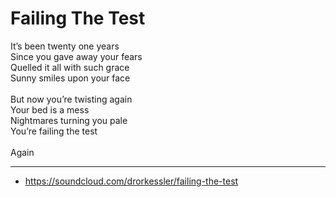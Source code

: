 # Failing The Test

It’s been twenty one years\
Since you gave away your fears\
Quelled it all with such grace\
Sunny smiles upon your face\
\
But now you’re twisting again\
Your bed is a mess\
Nightmares turning you pale\
You’re failing the test\
\
Again

---
- https://soundcloud.com/drorkessler/failing-the-test
